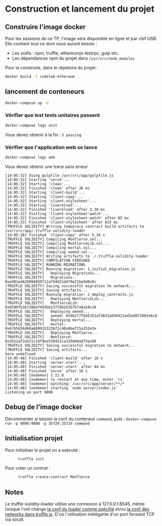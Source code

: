 # Construction et lancement du projet

## Construire l'image docker

Pour les sessions de ce TP, l'image sera disponible en ligne et par clef USB. Elle contient *tout* ce dont nous auront besoin :
* Les outils : npm, truffle, ethereumjs-testrpc, gulp etc.
* Les dépendances npm du projet dans `/usr/src/node_modules`

Pour la construire, dans le répetoire du projet :
```sh
docker build -t codelab-ethereum .
```

## lancement de conteneurs

```sh
docker-compose up -d
```
### Vérifier que lest tests unitaires passent
```sh
docker-compose logs unit
```
Vous devez obtenir à la fin :
```3 passing ```

### Vérifier que l'application web se lance
```sh
docker-compose logs web
```
Vous devez obtenir une trace sans erreur

```
[14:05:32] Using gulpfile /usr/src/app/gulpfile.js
[14:05:32] Starting 'serve'...
[14:05:32] Starting 'clean'...
[14:05:32] Finished 'clean' after 36 ms
[14:05:32] Starting 'client-build'...
[14:05:32] Starting 'client-copy'...
[14:05:32] Starting 'client-stylesheet'...
[14:05:32] Starting 'livereload'...
[14:05:32] Finished 'livereload' after 3.38 ms
[14:05:32] Starting 'client-stylesheet-watch'...
[14:05:32] Finished 'client-stylesheet-watch' after 65 ms
[14:05:33] Finished 'client-stylesheet' after 833 ms
[TRUFFLE SOLIDITY] Writing temporary contract build artifacts to /usr/src/app/.truffle-solidity-loader
[14:05:38] Finished 'client-copy' after 5.34 s
[TRUFFLE SOLIDITY] Compiling MonTierce.sol...
[TRUFFLE SOLIDITY] Compiling MonTierceLib.sol...
[TRUFFLE SOLIDITY] Compiling mortal.sol...
[TRUFFLE SOLIDITY] Compiling owned.sol...
[TRUFFLE SOLIDITY] Writing artifacts to ./.truffle-solidity-loader
[TRUFFLE SOLIDITY] COMPILATION FINISHED
[TRUFFLE SOLIDITY] RUNNING MIGRATIONS
[TRUFFLE SOLIDITY] Running migration: 1_initial_migration.js
[TRUFFLE SOLIDITY]   Deploying Migrations...
[TRUFFLE SOLIDITY]   Migrations: 0xe982e462b094850f12af94d21d470e21be9d0e9c
[TRUFFLE SOLIDITY] Saving successful migration to network...
[TRUFFLE SOLIDITY] Saving artifacts...
[TRUFFLE SOLIDITY] Running migration: 2_deploy_contracts.js
[TRUFFLE SOLIDITY]   Deploying MonTierceLib...
[TRUFFLE SOLIDITY]   MonTierceLib: 0x0290fb167208af455bb137780163b7b7a9a10c16
[TRUFFLE SOLIDITY]   Deploying owned...
[TRUFFLE SOLIDITY]   owned: 0x9b1f7f645351af3631a656421ed2e40f2802e6c0
[TRUFFLE SOLIDITY]   Deploying mortal...
[TRUFFLE SOLIDITY]   mortal: 0x67b5656d60a809915323bf2c40a8bef15a152e3e
[TRUFFLE SOLIDITY]   Deploying MonTierce...
[TRUFFLE SOLIDITY]   MonTierce: 0x2612af3a521c2df9eaf28422ca335b04adf3ac66
[TRUFFLE SOLIDITY] Saving successful migration to network...
[TRUFFLE SOLIDITY] Saving artifacts...
here undefined
[14:05:48] Finished 'client-build' after 16 s
[14:05:48] Starting 'server-start'...
[14:05:48] Finished 'server-start' after 44 ms
[14:05:48] Finished 'serve' after 16 s
[14:05:48] [nodemon] 1.11.0
[14:05:48] [nodemon] to restart at any time, enter `rs`
[14:05:48] [nodemon] watching: /usr/src/app/server/**/*
[14:05:48] [nodemon] starting `node server/index.js`
Listening on port 9000
```

## Debug de l'image docker

Décommenter si besoin la conf du conteneur `command`, puis :
`docker-compose run -p 9000:9000 -p 35729:35729 command`

## Initialisation projet
Pour initialiser le projet on a exécuté :
```sh
      truffle init
```
Pour créer un contrat :
```sh
      truffle create:contract MonTierce
```
## Notes

Le truffle-solidity-loader utilise une connexion à 127.0.0.1:8545, même lorsque l'ont change [la conf du loader comme spécifié](https://github.com/ConsenSys/truffle-solidity-loader#installation) et/ou [la conf des networks dans truffle.js](http://truffleframework.com/docs/advanced/configuration). D'où l'utilisation inélégante d'un port forward TCP via socat.
